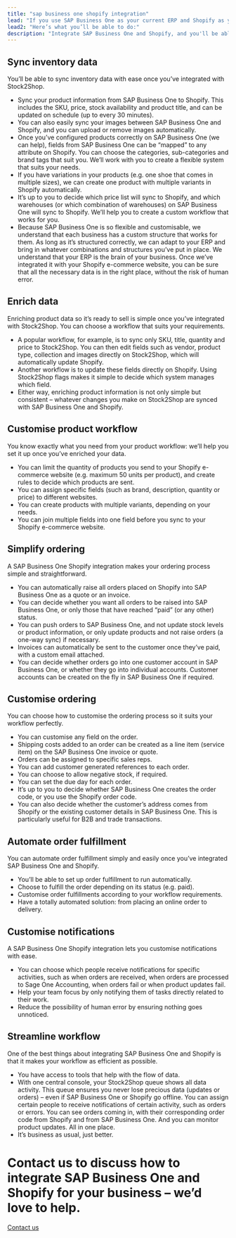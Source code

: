 ```yaml
---
title: "sap business one shopify integration"
lead: "If you use SAP Business One as your current ERP and Shopify as your e-commerce website, it’s important that they can communicate with each other, with ease. That’s where Stock2Shop comes in: a SAP Business One Shopify integration will make your business run smoother."
lead2: "Here’s what you’ll be able to do:"
description: "Integrate SAP Business One and Shopify, and you'll be able to streamline your workflow, simplify the ordering process and save time - and money. Find out more about how a SAP Business One Shopify Integration can help your business."
---
```


Sync inventory data
-------------------

You’ll be able to sync inventory data with ease once you’ve integrated with Stock2Shop.

*   Sync your product information from SAP Business One to Shopify. This includes the SKU, price, stock availability and product title, and can be updated on schedule (up to every 30 minutes).
*   You can also easily sync your images between SAP Business One and Shopify, and you can upload or remove images automatically.
*   Once you’ve configured products correctly on SAP Business One (we can help), fields from SAP Business One can be “mapped” to any attribute on Shopify. You can choose the categories, sub-categories and brand tags that suit you. We’ll work with you to create a flexible system that suits your needs.
*   If you have variations in your products (e.g. one shoe that comes in multiple sizes), we can create one product with multiple variants in Shopify automatically.
*   It’s up to you to decide which price list will sync to Shopify, and which warehouses (or which combination of warehouses) on SAP Business One will sync to Shopify. We’ll help you to create a custom workflow that works for you.
*   Because SAP Business One is so flexible and customisable, we understand that each business has a custom structure that works for them. As long as it’s structured correctly, we can adapt to your ERP and bring in whatever combinations and structures you’ve put in place. We understand that your ERP is the brain of your business. Once we’ve integrated it with your Shopify e-commerce website, you can be sure that all the necessary data is in the right place, without the risk of human error.

Enrich data
-----------

Enriching product data so it’s ready to sell is simple once you’ve integrated with Stock2Shop. You can choose a workflow that suits your requirements.

*   A popular workflow, for example, is to sync only SKU, title, quantity and price to Stock2Shop. You can then edit fields such as vendor, product type, collection and images directly on Stock2Shop, which will automatically update Shopify.
*   Another workflow is to update these fields directly on Shopify. Using Stock2Shop flags makes it simple to decide which system manages which field.
*   Either way, enriching product information is not only simple but consistent – whatever changes you make on Stock2Shop are synced with SAP Business One and Shopify.

Customise product workflow
--------------------------

You know exactly what you need from your product workflow: we’ll help you set it up once you’ve enriched your data.

*   You can limit the quantity of products you send to your Shopify e-commerce website (e.g. maximum 50 units per product), and create rules to decide which products are sent.
*   You can assign specific fields (such as brand, description, quantity or price) to different websites.
*   You can create products with multiple variants, depending on your needs.
*   You can join multiple fields into one field before you sync to your Shopify e-commerce website.

Simplify ordering
-----------------

A SAP Business One Shopify integration makes your ordering process simple and straightforward.

*   You can automatically raise all orders placed on Shopify into SAP Business One as a quote or an invoice.
*   You can decide whether you want all orders to be raised into SAP Business One, or only those that have reached “paid” (or any other) status.
*   You can push orders to SAP Business One, and not update stock levels or product information, or only update products and not raise orders (a one-way sync) if necessary.
*   Invoices can automatically be sent to the customer once they’ve paid, with a custom email attached.
*   You can decide whether orders go into one customer account in SAP Business One, or whether they go into individual accounts. Customer accounts can be created on the fly in SAP Business One if required.

Customise ordering
------------------

You can choose how to customise the ordering process so it suits your workflow perfectly.

*   You can customise any field on the order.
*   Shipping costs added to an order can be created as a line item (service item) on the SAP Business One invoice or quote.
*   Orders can be assigned to specific sales reps.
*   You can add customer generated references to each order.
*   You can choose to allow negative stock, if required.
*   You can set the due day for each order.
*   It’s up to you to decide whether SAP Business One creates the order code, or you use the Shopify order code.
*   You can also decide whether the customer’s address comes from Shopify or the existing customer details in SAP Business One. This is particularly useful for B2B and trade transactions.

Automate order fulfillment
--------------------------

You can automate order fulfillment simply and easily once you’ve integrated SAP Business One and Shopify.

*   You’ll be able to set up order fulfillment to run automatically.
*   Choose to fulfill the order depending on its status (e.g. paid).
*   Customise order fulfillments according to your workflow requirements.
*   Have a totally automated solution: from placing an online order to delivery.

Customise notifications
-----------------------

A SAP Business One Shopify integration lets you customise notifications with ease.

*   You can choose which people receive notifications for specific activities, such as when orders are received, when orders are processed to Sage One Accounting, when orders fail or when product updates fail.
*   Help your team focus by only notifying them of tasks directly related to their work.
*   Reduce the possibility of human error by ensuring nothing goes unnoticed.

Streamline workflow
-------------------

One of the best things about integrating SAP Business One and Shopify is that it makes your workflow as efficient as possible.

*   You have access to tools that help with the flow of data.
*   With one central console, your Stock2Shop queue shows all data activity. This queue ensures you never lose precious data (updates or orders) – even if SAP Business One or Shopify go offline. You can assign certain people to receive notifications of certain activity, such as orders or errors. You can see orders coming in, with their corresponding order code from Shopify and from SAP Business One. And you can monitor product updates. All in one place.
*   It’s business as usual, just better.

Contact us to discuss how to integrate SAP Business One and Shopify for your business – we’d love to help.
==========================================================================================================

[Contact us](/contact-us "Contact Stock2Shop")
